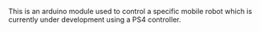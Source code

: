 This is an arduino module used to control a specific mobile robot
which is currently under development using a PS4 controller.